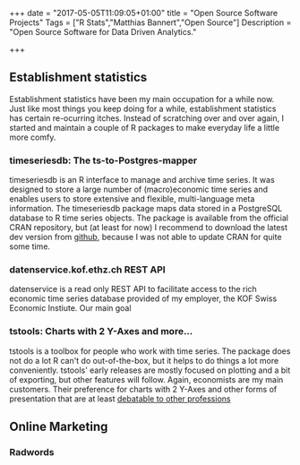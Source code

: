 +++
date = "2017-05-05T11:09:05+01:00"
title = "Open Source Software Projects"
Tags = ["R Stats","Matthias Bannert","Open Source"]
Description = "Open Source Software for Data Driven Analytics."

+++

## Establishment statistics

Establishment statistics have been my main occupation for a while now. Just like most
things you keep doing for a while, establishment statistics has certain re-ocurring itches.
Instead of scratching over and over again, I started and maintain a couple of R packages
to make everyday life a little more comfy.

### timeseriesdb: The ts-to-Postgres-mapper
timeseriesdb is an R interface to manage and archive time series. It was designed
to store a large number of (macro)economic time series and enables users to
store extensive and flexible, multi-language meta information. The timeseriesdb package
maps data stored in a PostgreSQL database to R time series objects. The package is available from the official CRAN repository, but (at least for now) I recommend to download the latest dev version from [github](https://github.com/mbannert/timeseriesdb), because I was not able to update CRAN for quite some time.

### datenservice.kof.ethz.ch REST API

datenservice is a read only REST API to facilitate access to the rich economic time series database provided of my employer, the KOF Swiss Economic Instiute. Our main goal 



### tstools: Charts with 2 Y-Axes and more...
tstools is a toolbox for people who work with time series. The package does not do a lot R can't do out-of-the-box,
but it helps to do things a lot more conveniently. tstools' early releases are mostly focused on plotting and
a bit of exporting, but other features will follow. Again, economists are my main customers. Their preference for
charts with 2 Y-Axes and other forms of presentation that are at least [debatable to other professions](https://)






## Online Marketing

### Radwords





